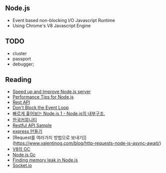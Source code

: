 ## Node.js

- Event based non-blocking I/O Javascript Runtime
- Using Chrome's V8 Javascript Engine

## TODO

- cluster
- passport
- debugger;

## Reading
- [Speed up and Improve Node.js server](https://medium.com/skyshidigital/6-tricks-to-speed-up-and-improve-your-node-js-performance-fadc06d15cbe)
- [Performance Tips for Node.js](https://www.nginx.com/blog/5-performance-tips-for-node-js-applications/)
- [Rest API](https://nodejs.org/en/docs/guides/dont-block-the-event-loop/)
- [Don't Block the Event Loop](https://nodejs.org/en/docs/guides/dont-block-the-event-loop/)
- [빠르게 훑어보는 Node.js 1 - Node.js의 내부구조, ](http://bcho.tistory.com/881)
- [한국커뮤니티](https://nodejs.github.io/nodejs-ko/)
- [Restful API Sample](https://github.com/jeonghwan-kim/express-api-seed)
- [express 만들기](http://blog.jeonghwan.net/2017/10/03/diy-express-day1.html)
- [Request를 여러가지 방법으로 보내기]](https://www.valentinog.com/blog/http-requests-node-js-async-await/)
- [V8의 GC](http://jayconrod.com/posts/55/a-tour-of-v8-garbage-collection)
- [Node.js Gc](https://blog.risingstack.com/node-js-at-scale-node-js-garbage-collection/)
- [Finding memory leak in Node.js](https://blog.risingstack.com/finding-a-memory-leak-in-node-js/)
- [Socket.io](http://bcho.tistory.com/896?category=513811)